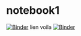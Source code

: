 # notebook1
[![Binder](https://mybinder.org/badge_logo.svg)](https://mybinder.org/v2/gh/samidubinks/notebook1/HEAD)
lien voila 
[![Binder](https://mybinder.org/badge_logo.svg)](https://mybinder.org/v2/gh/samidubinks/notebook1/HEAD?urlpath=%2Fvoila%2Frender%2Fnotebook1.ipynb)
